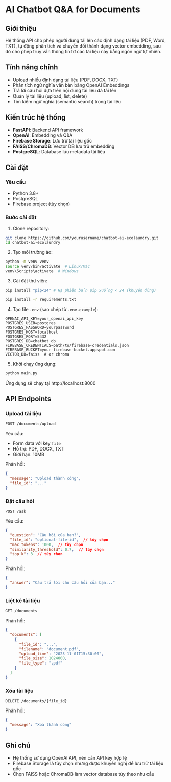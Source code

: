 # AI Chatbot Q&A for Documents

## Giới thiệu

Hệ thống API cho phép người dùng tải lên các định dạng tài liệu (PDF, Word, TXT), tự động phân tích và chuyển đổi thành dạng vector embedding, sau đó cho phép truy vấn thông tin từ các tài liệu này bằng ngôn ngữ tự nhiên.

## Tính năng chính

- Upload nhiều định dạng tài liệu (PDF, DOCX, TXT)
- Phân tích ngữ nghĩa văn bản bằng OpenAI Embeddings
- Trả lời câu hỏi dựa trên nội dung tài liệu đã tải lên
- Quản lý tài liệu (upload, list, delete)
- Tìm kiếm ngữ nghĩa (semantic search) trong tài liệu

## Kiến trúc hệ thống

- **FastAPI**: Backend API framework
- **OpenAI**: Embedding và Q&A
- **Firebase Storage**: Lưu trữ tài liệu gốc
- **FAISS/ChromaDB**: Vector DB lưu trữ embedding
- **PostgreSQL**: Database lưu metadata tài liệu

## Cài đặt

### Yêu cầu

- Python 3.8+
- PostgreSQL
- Firebase project (tùy chọn)

### Bước cài đặt

1. Clone repository:
```bash
git clone https://github.com/yourusername/chatbot-ai-ecolaundry.git
cd chatbot-ai-ecolaundry
```

2. Tạo môi trường ảo:
```bash
python -m venv venv
source venv/bin/activate  # Linux/Mac
venv\Scripts\activate  # Windows
```

3. Cài đặt thư viện:
```bash
pip install "pip<24" # Hạ phiên bản pip xuống < 24 (khuyên dùng)

pip install -r requirements.txt
```

4. Tạo file `.env` (sao chép từ `.env.example`):
```
OPENAI_API_KEY=your_openai_api_key
POSTGRES_USER=postgres
POSTGRES_PASSWORD=yourpassword
POSTGRES_HOST=localhost
POSTGRES_PORT=5432
POSTGRES_DB=chatbot_db
FIREBASE_CREDENTIALS=path/to/firebase-credentials.json
FIREBASE_BUCKET=your-firebase-bucket.appspot.com
VECTOR_DB=faiss  # or chroma
```

5. Khởi chạy ứng dụng:
```bash
python main.py
```

Ứng dụng sẽ chạy tại http://localhost:8000

## API Endpoints

### Upload tài liệu

```
POST /documents/upload
```

Yêu cầu:
- Form data với key `file`
- Hỗ trợ: PDF, DOCX, TXT
- Giới hạn: 10MB

Phản hồi:
```json
{
  "message": "Upload thành công",
  "file_id": "..."
}
```

### Đặt câu hỏi

```
POST /ask
```

Yêu cầu:
```json
{
  "question": "Câu hỏi của bạn?",
  "file_id": "optional-file-id",  // tùy chọn
  "max_tokens": 1000,  // tùy chọn
  "similarity_threshold": 0.7,  // tùy chọn
  "top_k": 3  // tùy chọn
}
```

Phản hồi:
```json
{
  "answer": "Câu trả lời cho câu hỏi của bạn..."
}
```

### Liệt kê tài liệu

```
GET /documents
```

Phản hồi:
```json
{
  "documents": [
    {
      "file_id": "...",
      "filename": "document.pdf",
      "upload_time": "2023-11-01T15:30:00",
      "file_size": 1024000,
      "file_type": ".pdf"
    }
  ]
}
```

### Xóa tài liệu

```
DELETE /documents/{file_id}
```

Phản hồi:
```json
{
  "message": "Xoá thành công"
}
```

## Ghi chú

- Hệ thống sử dụng OpenAI API, nên cần API key hợp lệ
- Firebase Storage là tùy chọn nhưng được khuyến nghị để lưu trữ tài liệu gốc
- Chọn FAISS hoặc ChromaDB làm vector database tùy theo nhu cầu
